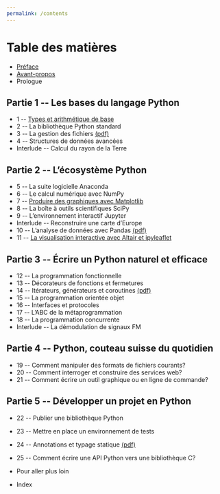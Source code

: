 ```yaml
---
permalink: /contents
---
```


# Table des matières

- [Préface](/python/preface)
- [Avant-propos](/python/)
- Prologue

## Partie 1 -- Les bases du langage Python

- 1 -- [Types et arithmétique de base](arithmetique/)
- 2 -- La bibliothèque Python standard
- 3 -- La gestion des fichiers [(pdf)](/)
- 4 -- Structures de données avancées
- Interlude -- Calcul du rayon de la Terre

## Partie 2 -- L’écosystème Python

- 5 -- La suite logicielle Anaconda
- 6 -- Le calcul numérique avec NumPy
- 7 -- [Produire des graphiques avec Matplotlib](matplotlib/)
- 8 -- La boîte à outils scientifiques SciPy
- 9 -- L’environnement interactif Jupyter
- Interlude -- Reconstruire une carte d’Europe
- 10 -- L’analyse de données avec Pandas [(pdf)](/)
- 11 -- [La visualisation interactive avec Altair et ipyleaflet](altair/)

## Partie 3 -- Écrire un Python naturel et efficace

- 12 -- La programmation fonctionnelle
- 13 -- Décorateurs de fonctions et fermetures
- 14 -- Itérateurs, générateurs et coroutines [(pdf)](/)
- 15 -- La programmation orientée objet
- 16 -- Interfaces et protocoles
- 17 -- L’ABC de la métaprogrammation
- 18 -- La programmation concurrente
- Interlude -- La démodulation de signaux FM

## Partie 4 -- Python, couteau suisse du quotidien

- 19 -- Comment manipuler des formats de fichiers courants?
- 20 -- Comment interroger et construire des services web?
- 21 -- Comment écrire un outil graphique ou en ligne de commande?

## Partie 5 -- Développer un projet en Python

- 22 -- Publier une bibliothèque Python
- 23 -- Mettre en place un environnement de tests
- 24 -- Annotations et typage statique [(pdf)](/)
- 25 -- Comment écrire une API Python vers une bibliothèque C?

- Pour aller plus loin
- Index
